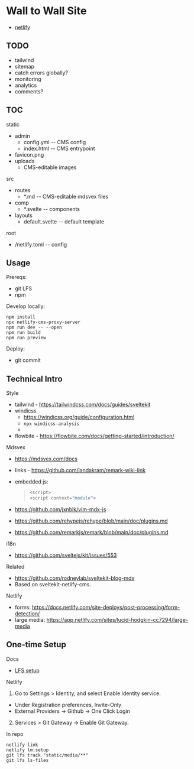 # Wall to Wall Site

- [netlify](https://app.netlify.com/sites/lucid-hodgkin-cc7294/overview)

## TODO

- tailwind
- sitemap
- catch errors globally?
- monitoring
- analytics
- comments?

## TOC

static
- admin
    - config.yml -- CMS config
    - index.html -- CMS entrypoint
- favicon.png
- uploads
    - CMS-editable images

src
- routes
    - *.md -- CMS-editable mdsvex files
- comp
    - *.svelte -- components
- layouts
    - default.svelte -- default template

root
- /netlify.toml -- config

## Usage

Prereqs:
- git LFS
- npm

Develop locally:

```
npm install
npx netlify-cms-proxy-server
npm run dev -- --open
npm run build
npm run preview
```

Deploy:

- git commit

## Technical Intro

Style
- tailwind - https://tailwindcss.com/docs/guides/sveltekit
- windicss
    - https://windicss.org/guide/configuration.html
    - `npx windicss-analysis`
    -
- flowbite - https://flowbite.com/docs/getting-started/introduction/

Mdsvex
- <https://mdsvex.com/docs>
- links - https://github.com/landakram/remark-wiki-link
- embedded js:

    > ```js exec
    > <script>
    > <script context="module">

- https://github.com/jxnblk/vim-mdx-js
- <https://github.com/rehypejs/rehype/blob/main/doc/plugins.md>
- <https://github.com/remarkjs/remark/blob/main/doc/plugins.md>

i18n
- https://github.com/sveltejs/kit/issues/553

Related
- https://github.com/rodneylab/sveltekit-blog-mdx
- Based on sveltekit-netlify-cms.
    
Netlify
- forms: https://docs.netlify.com/site-deploys/post-processing/form-detection/
- large media: https://app.netlify.com/sites/lucid-hodgkin-cc7294/large-media

## One-time Setup

Docs
- [LFS setup](https://docs.netlify.com/large-media/setup/)

Netlify
1. Go to Settings > Identity, and select Enable Identity service.

  - Under Registration preferences, Invite-Only
  - External Providers -> Github -> One Click Login

2. Services > Git Gateway -> Enable Git Gateway. 

In repo

    netlify link
    netlify lm:setup
    git lfs track "static/media/**"
    git lfs ls-files
